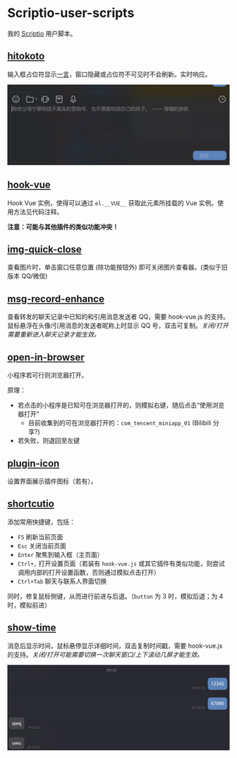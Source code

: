 # Scriptio-user-scripts

我的 [Scriptio](https://github.com/PRO-2684/Scriptio) 用户脚本。

## [hitokoto](./hitokoto.js)

输入框占位符显示[一言](https://hitokoto.cn)，窗口隐藏或占位符不可见时不会刷新。实时响应。

![hitokoto](./images/hitokoto.jpg)

## [hook-vue](./hook-vue.js)

Hook Vue 实例，使得可以通过 `el.__VUE__` 获取此元素所挂载的 Vue 实例。使用方法见代码注释。

**注意：可能与其他插件的类似功能冲突！**

## [img-quick-close](./img-quick-close.js)

查看图片时，单击窗口任意位置 (除功能按钮外) 即可关闭图片查看器。(类似于旧版本 QQ/微信)

## [msg-record-enhance](./msg-record-enhance.js)

查看转发的聊天记录中已知的和引用消息发送者 QQ，需要 hook-vue.js 的支持。鼠标悬浮在头像/引用消息的发送者昵称上时显示 QQ 号，双击可复制。*关闭/打开需要重新进入聊天记录才能生效。*

## [open-in-browser](./open-in-browser.js)

小程序若可行则浏览器打开。

原理：

- 若点击的小程序是已知可在浏览器打开的，则模拟右键，随后点击“使用浏览器打开”
    - 目前收集到的可在浏览器打开的：`com_tencent_miniapp_01` (Bilibili 分享?)
- 若失败，则退回至左键

## [plugin-icon](./plugin-icon.js)

设置界面展示插件图标（若有）。

## [shortcutio](./shortcutio.js)

添加常用快捷键，包括：

- `F5` 刷新当前页面
- `Esc` 关闭当前页面
- `Enter` 聚焦到输入框（主页面）
- `Ctrl+,` 打开设置页面（若装有 `hook-vue.js` 或其它插件有类似功能，则尝试调用内部的打开设置函数，否则通过模拟点击打开）
- `Ctrl+Tab` 聊天与联系人界面切换

同时，修复鼠标侧键，从而进行前进与后退。（`button` 为 3 时，模拟后退；为 4 时，模拟前进）

## [show-time](./show-time.js)

消息后显示时间，鼠标悬停显示详细时间，双击复制时间戳，需要 hook-vue.js 的支持。*关闭/打开可能需要切换一次聊天窗口/上下滚动几屏才能生效。*

![show-time](./images/show-time.jpg)
